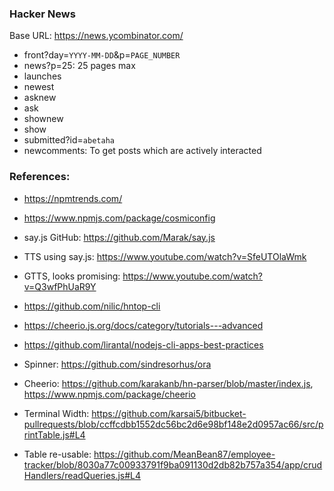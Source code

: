 ### Hacker News

Base URL: https://news.ycombinator.com/

- front?day=`YYYY-MM-DD`&p=`PAGE_NUMBER`
- news?p=25: 25 pages max
- launches
- newest
- asknew
- ask
- shownew
- show
- submitted?id=`abetaha`
- newcomments: To get posts which are actively interacted

### References:

- https://npmtrends.com/
- https://www.npmjs.com/package/cosmiconfig
- say.js GitHub: https://github.com/Marak/say.js
- TTS using say.js: https://www.youtube.com/watch?v=SfeUTOlaWmk
- GTTS, looks promising: https://www.youtube.com/watch?v=Q3wfPhUaR9Y
- https://github.com/nilic/hntop-cli
- https://cheerio.js.org/docs/category/tutorials---advanced
- https://github.com/lirantal/nodejs-cli-apps-best-practices
- Spinner: https://github.com/sindresorhus/ora
- Cheerio: https://github.com/karakanb/hn-parser/blob/master/index.js, https://www.npmjs.com/package/cheerio



- Terminal Width: https://github.com/karsai5/bitbucket-pullrequests/blob/ccffcdbb1552dc56bc2d6e98bf148e2d0957ac66/src/printTable.js#L4
- Table re-usable: https://github.com/MeanBean87/employee-tracker/blob/8030a77c00933791f9ba091130d2db82b757a354/app/crudHandlers/readQueries.js#L4